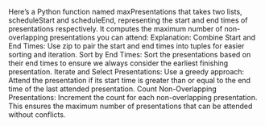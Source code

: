 Here’s a Python function named maxPresentations that takes two lists, scheduleStart and scheduleEnd, representing the start and end times of presentations respectively. It computes the maximum number of non-overlapping presentations you can attend:
Explanation:
Combine Start and End Times: Use zip to pair the start and end times into tuples for easier sorting and iteration.
Sort by End Times: Sort the presentations based on their end times to ensure we always consider the earliest finishing presentation.
Iterate and Select Presentations: Use a greedy approach:
Attend the presentation if its start time is greater than or equal to the end time of the last attended presentation.
Count Non-Overlapping Presentations: Increment the count for each non-overlapping presentation.
This ensures the maximum number of presentations that can be attended without conflicts.